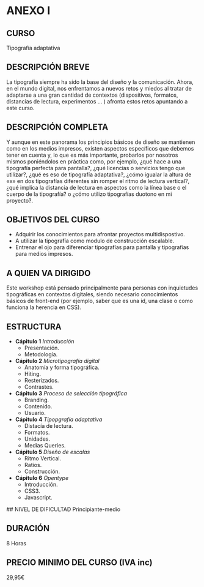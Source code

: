 # ANEXO I

## CURSO
Tipografía adaptativa

## DESCRIPCIÓN BREVE
La tipografía siempre ha sido la base del diseño y la comunicación. Ahora, en el mundo digital, nos enfrentamos a nuevos retos y miedos al tratar de adaptarse a una gran cantidad de contextos (dispositivos, formatos, distancias de lectura, experimentos … ) afronta estos retos apuntando a este curso.

## DESCRIPCIÓN COMPLETA
Y aunque en este panorama los principios básicos de diseño se mantienen como en los medios impresos, existen aspectos específicos que debemos tener en cuenta y, lo que es más importante, probarlos por nosotros mismos poniéndolos en práctica como, por ejemplo, ¿qué hace a una tipografía perfecta para pantalla?, ¿qué licencias o servicios tengo que utilizar?, ¿qué es eso de tipografía adaptativa?, ¿cómo igualar la altura de «x» en dos tipografías diferentes sin romper el ritmo de lectura vertical?, ¿qué implica la distancia de lectura en aspectos como la línea base o el cuerpo de la tipografía? o ¿cómo utilizo tipografías duotono en mi proyecto?.

## OBJETIVOS DEL CURSO
- Adquirir los conocimientos para afrontar proyectos multidispostivo.
- A utilizar la tipografía como modulo de construcción escalable.
- Entrenar el ojo para diferenciar tipografías para pantalla y tipografías para medios impresos.

## A QUIEN VA DIRIGIDO
Este workshop está pensado principalmente para personas con inquietudes tipográficas en contextos digitales, siendo necesario conocimientos básicos de front-end (por ejemplo, saber que es una id, una clase o como funciona la herencia en CSS).

## ESTRUCTURA
- **Cápitulo 1** _Introducción_
	- Presentación.
	- Metodología.
- **Cápitulo 2** _Microtipografía digital_
	- Anatomía y forma tipográfica.
	- Hiting.
	- Resterizados.
	- Contrastes.
- **Cápitulo 3** _Proceso de selección tipográfica_
	- Branding.
	- Contenido.
	- Usuario.
- **Cápitulo 4** _Tipopgrafía adaptativa_
	- Distacía de lectura.
	- Formatos.
	- Unidades.
	- Medias Queries.
- **Cápitulo 5** _Diseño de escalas_
	- Ritmo Vertical.
	- Ratios.
	- Construcción.
- **Cápitulo 6** _Opentype_
	- Introducción.
	- CSS3.
	- Javascript.

## NIVEL DE DIFICULTAD
Principiante-medio

## DURACIÓN
8 Horas

## PRECIO MINIMO DEL CURSO (IVA inc)
29,95€

